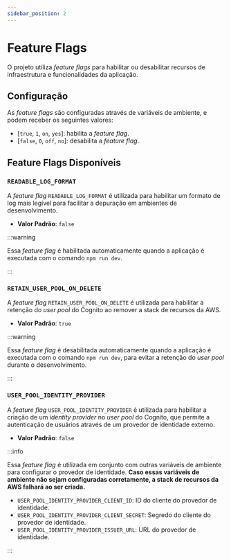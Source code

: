 ```yaml
---
sidebar_position: 2
---
```


# Feature Flags

O projeto utiliza _feature flags_ para habilitar ou desabilitar recursos de infraestrutura e funcionalidades da aplicação.

## Configuração

As _feature flags_ são configuradas através de variáveis de ambiente, e podem receber os seguintes valores:

-   [`true`, `1`, `on`, `yes`]: habilita a _feature flag_.
-   [`false`, `0`, `off`, `no`]: desabilita a _feature flag_.

## Feature Flags Disponíveis

### `READABLE_LOG_FORMAT`

A _feature flag_ `READABLE_LOG_FORMAT` é utilizada para habilitar um formato de log mais legível para facilitar a depuração em ambientes de desenvolvimento.

-   **Valor Padrão**: `false`

:::warning

Essa _feature flag_ é habilitada automaticamente quando a aplicação é executada com o comando `npm run dev`.

:::

### `RETAIN_USER_POOL_ON_DELETE`

A _feature flag_ `RETAIN_USER_POOL_ON_DELETE` é utilizada para habilitar a retenção do _user pool_ do Cognito ao remover a stack de recursos da AWS.

-   **Valor Padrão**: `true`

:::warning

Essa _feature flag_ é desabilitada automaticamente quando a aplicação é executada com o comando `npm run dev`, para evitar a retenção do _user pool_ durante o desenvolvimento.

:::

### `USER_POOL_IDENTITY_PROVIDER`

A _feature flag_ `USER_POOL_IDENTITY_PROVIDER` é utilizada para habilitar a criação de um _identity provider_ no _user pool_ do Cognito, que permite a autenticação de usuários através de um provedor de identidade externo.

-   **Valor Padrão**: `false`

:::info

Essa _feature flag_ é utilizada em conjunto com outras variáveis de ambiente para configurar o provedor de identidade.
**Caso essas variáveis de ambiente não sejam configuradas corretamente, a stack de recursos da AWS falhará ao ser criada.**

-   `USER_POOL_IDENTITY_PROVIDER_CLIENT_ID`: ID do cliente do provedor de identidade.
-   `USER_POOL_IDENTITY_PROVIDER_CLIENT_SECRET`: Segredo do cliente do provedor de identidade.
-   `USER_POOL_IDENTITY_PROVIDER_ISSUER_URL`: URL do provedor de identidade.

:::
